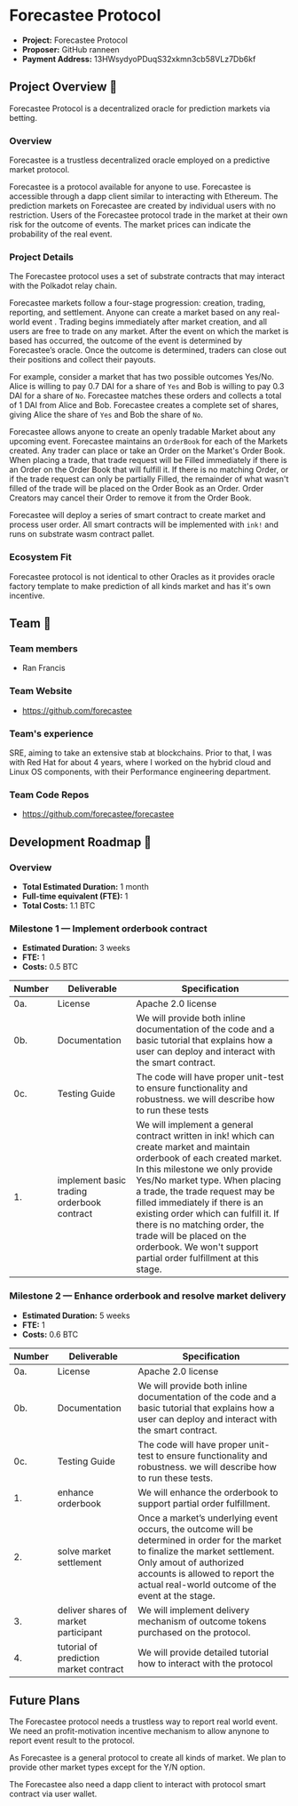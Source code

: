 # Forecastee Protocol

* **Project:** Forecastee Protocol
* **Proposer:** GitHub ranneen
* **Payment Address:** 13HWsydyoPDuqS32xkmn3cb58VLz7Db6kf

## Project Overview :page_facing_up: 
Forecastee Protocol is a decentralized oracle for prediction markets via betting.

### Overview

Forecastee is a trustless decentralized oracle employed on a predictive market protocol. 

Forecastee is a protocol available for anyone to use. Forecastee is accessible through a dapp client similar to interacting with Ethereum. The prediction markets on Forecastee are created by individual users with no restriction. Users of the Forecastee protocol trade in the market at their own risk for the outcome of events. The market prices can indicate the probability of the real event.

### Project Details 

The Forecastee protocol uses a set of substrate contracts that may interact with the Polkadot relay chain.

Forecastee markets follow a four-stage progression: creation, trading, reporting, and settlement. Anyone can create a market based on any real-world event . Trading begins immediately after market creation, and all users are free to trade on any market. After the event on which the market is based has occurred, the outcome of the event is determined by Forecastee’s oracle. Once the outcome is determined, traders can close out their positions and collect their payouts.

For example, consider a market that has two possible outcomes Yes/No. Alice is willing to pay 0.7 DAI for a share of `Yes` and Bob is willing to pay 0.3 DAI for a share of `No`. Forecastee matches these orders and collects a total of 1 DAI from Alice and Bob. Forecastee creates a complete set of shares, giving Alice the share of `Yes` and Bob the share of `No`.

Forecastee allows anyone to create an openly tradable Market about any upcoming event. Forecastee maintains an `OrderBook` for each of the Markets created. Any trader can place or take an Order on the Market's Order Book. When placing a trade, that trade request will be Filled immediately if there is an Order on the Order Book that will fulfill it. If there is no matching Order, or if the trade request can only be partially Filled, the remainder of what wasn't filled of the trade will be placed on the Order Book as an Order. Order Creators may cancel their Order to remove it from the Order Book.

Forecastee will deploy a series of smart contract to create market and process user order. All smart contracts  will be implemented with `ink!` and runs on substrate wasm contract pallet.

### Ecosystem Fit 
Forecastee protocol is not identical to other Oracles as it provides oracle factory template to make prediction of all kinds market and has it's own incentive.

## Team :busts_in_silhouette:

### Team members
* Ran Francis

### Team Website	
* https://github.com/forecastee

### Team's experience
SRE, aiming to take an extensive stab at blockchains. Prior to that, I was with Red Hat for about 4 years, where I worked on the hybrid cloud and Linux OS components, with their Performance engineering department.

### Team Code Repos
* https://github.com/forecastee/forecastee

## Development Roadmap :nut_and_bolt: 

### Overview

* **Total Estimated Duration:** 1 month
* **Full-time equivalent (FTE):**  1
* **Total Costs:** 1.1 BTC

### Milestone 1 — Implement orderbook contract
* **Estimated Duration:** 3 weeks
* **FTE:**  1
* **Costs:** 0.5 BTC

| Number | Deliverable | Specification |
| ------------- | ------------- | ------------- |
| 0a. | License | Apache 2.0 license |
| 0b. | Documentation | We will provide both inline documentation of the code and a basic tutorial that explains how a user can deploy and interact with the smart contract. |
| 0c. | Testing Guide | The code will have proper unit-test to ensure functionality and robustness. we will describe how to run these tests |
| 1. | implement basic trading orderbook contract | We will implement a general contract written in ink! which can create market and maintain orderbook of each created market. In this milestone we only provide Yes/No market type. When placing a trade, the trade request may be filled immediately if there is an existing order which can fulfill it. If there is no matching order, the trade will be placed on the orderbook. We won't support partial order fulfillment at this stage. |

### Milestone 2 — Enhance orderbook and resolve market delivery

* **Estimated Duration:** 5 weeks
* **FTE:**  1
* **Costs:** 0.6 BTC

| Number | Deliverable | Specification |
| ------------- | ------------- | ------------- |
| 0a. | License | Apache 2.0 license |
| 0b. | Documentation | We will provide both inline documentation of the code and a basic tutorial that explains how a user can deploy and interact with the smart contract. |
| 0c. | Testing Guide | The code will have proper unit-test to ensure functionality and robustness. we will describe how to run these tests. |
| 1. | enhance orderbook | We will enhance the orderbook to support partial order fulfillment. |
| 2. | solve market settlement | Once a market’s underlying event occurs, the outcome will be determined in order for the market to finalize the market settlement. Only amout of authorized accounts is  allowed to report the actual real-world outcome of the event at the stage. |
| 3. | deliver shares of market participant | We will implement delivery mechanism of outcome tokens purchased on the  protocol. |
| 4. | tutorial of prediction market contract | We will provide detailed tutorial how to interact with the protocol |

## Future Plans
The Forecastee protocol needs a trustless way to report real world event. We need an  profit-motivation incentive mechanism to allow anynone to report event result to the protocol.

As Forecastee is a general protocol to create all kinds of market. We plan to provide other market types except for the Y/N option.

The Forecastee also need a dapp client to interact with protocol smart contract via user wallet.